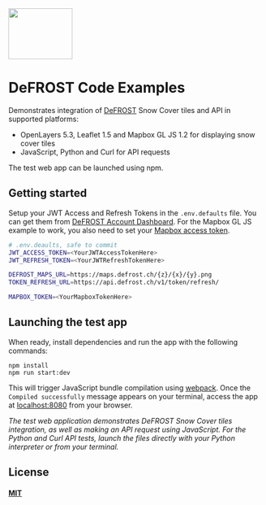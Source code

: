 

<div align="left">
  <a href="https://defrost.ch">
    <img width="126" height="100" src="https://d1klwwcx1csego.cloudfront.net/static/images/defrost/logo.png">
  </a>
</div>

# DeFROST Code Examples

Demonstrates integration of [DeFROST](https://defrost.ch) Snow Cover tiles and API in supported platforms:

- OpenLayers 5.3, Leaflet 1.5 and Mapbox GL JS 1.2 for displaying snow cover tiles
- JavaScript, Python and Curl for API requests

The test web app can be launched using npm.

## Getting started

Setup your JWT Access and Refresh Tokens in the `.env.defaults` file. You can get them from [DeFROST Account Dashboard](https://dashboard.defrost.ch). For the Mapbox GL JS example to work, you also need to set your [Mapbox access token](https://account.mapbox.com/).

```sh
# .env.deaults, safe to commit
JWT_ACCESS_TOKEN=<YourJWTAccessTokenHere>
JWT_REFRESH_TOKEN=<YourJWTRefreshTokenHere>

DEFROST_MAPS_URL=https://maps.defrost.ch/{z}/{x}/{y}.png
TOKEN_REFRESH_URL=https://api.defrost.ch/v1/token/refresh/

MAPBOX_TOKEN=<YourMapboxTokenHere>
```

## Launching the test app

When ready, install dependencies and run the app with the following commands:

```console
npm install
npm run start:dev
```

This will trigger JavaScript bundle compilation using [webpack](https://webpack.js.org). Once the `Compiled successfully` message appears on your terminal, access the app at [localhost:8080](localhost:8080) from your browser.

*The test web application demonstrates DeFROST Snow Cover tiles integration, as well as making an API request using JavaScript. For the Python and Curl API tests, launch the files directly with your Python interpreter or from your terminal.*

## License

#### [MIT](./LICENSE)

